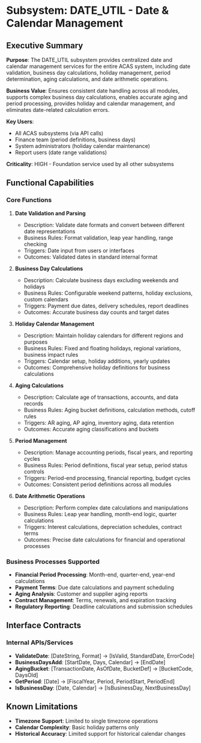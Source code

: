 # Subsystem: DATE_UTIL - Date & Calendar Management

## Executive Summary

**Purpose**: The DATE_UTIL subsystem provides centralized date and calendar management services for the entire ACAS system, including date validation, business day calculations, holiday management, period determination, aging calculations, and date arithmetic operations.

**Business Value**: Ensures consistent date handling across all modules, supports complex business day calculations, enables accurate aging and period processing, provides holiday and calendar management, and eliminates date-related calculation errors.

**Key Users**:
- All ACAS subsystems (via API calls)
- Finance team (period definitions, business days)
- System administrators (holiday calendar maintenance)
- Report users (date range validations)

**Criticality**: HIGH - Foundation service used by all other subsystems

## Functional Capabilities

### Core Functions

1. **Date Validation and Parsing**
   - Description: Validate date formats and convert between different date representations
   - Business Rules: Format validation, leap year handling, range checking
   - Triggers: Date input from users or interfaces
   - Outcomes: Validated dates in standard internal format

2. **Business Day Calculations**
   - Description: Calculate business days excluding weekends and holidays
   - Business Rules: Configurable weekend patterns, holiday exclusions, custom calendars
   - Triggers: Payment due dates, delivery schedules, report deadlines
   - Outcomes: Accurate business day counts and target dates

3. **Holiday Calendar Management**
   - Description: Maintain holiday calendars for different regions and purposes
   - Business Rules: Fixed and floating holidays, regional variations, business impact rules
   - Triggers: Calendar setup, holiday additions, yearly updates
   - Outcomes: Comprehensive holiday definitions for business calculations

4. **Aging Calculations**
   - Description: Calculate age of transactions, accounts, and data records
   - Business Rules: Aging bucket definitions, calculation methods, cutoff rules
   - Triggers: AR aging, AP aging, inventory aging, data retention
   - Outcomes: Accurate aging classifications and buckets

5. **Period Management**
   - Description: Manage accounting periods, fiscal years, and reporting cycles
   - Business Rules: Period definitions, fiscal year setup, period status controls
   - Triggers: Period-end processing, financial reporting, budget cycles
   - Outcomes: Consistent period definitions across all modules

6. **Date Arithmetic Operations**
   - Description: Perform complex date calculations and manipulations
   - Business Rules: Leap year handling, month-end logic, quarter calculations
   - Triggers: Interest calculations, depreciation schedules, contract terms
   - Outcomes: Precise date calculations for financial and operational processes

### Business Processes Supported

- **Financial Period Processing**: Month-end, quarter-end, year-end calculations
- **Payment Terms**: Due date calculations and payment scheduling
- **Aging Analysis**: Customer and supplier aging reports
- **Contract Management**: Terms, renewals, and expiration tracking
- **Regulatory Reporting**: Deadline calculations and submission schedules

## Interface Contracts

### Internal APIs/Services

- **ValidateDate**: [DateString, Format] → [IsValid, StandardDate, ErrorCode]
- **BusinessDaysAdd**: [StartDate, Days, Calendar] → [EndDate]
- **AgingBucket**: [TransactionDate, AsOfDate, BucketDef] → [BucketCode, DaysOld]
- **GetPeriod**: [Date] → [FiscalYear, Period, PeriodStart, PeriodEnd]
- **IsBusinessDay**: [Date, Calendar] → [IsBusinessDay, NextBusinessDay]

## Known Limitations
- **Timezone Support**: Limited to single timezone operations
- **Calendar Complexity**: Basic holiday patterns only
- **Historical Accuracy**: Limited support for historical calendar changes